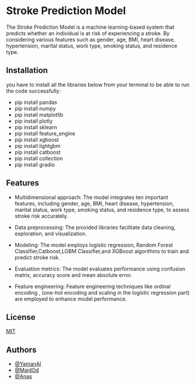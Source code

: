 
# Stroke Prediction Model
The Stroke Prediction Model is a machine learning-based system that predicts whether an individual is at risk of experiencing a stroke. By considering various features such as gender, age, BMI, heart disease, hypertension, marital status, work type, smoking status, and residence type.


## Installation

you have to install all the libraries below from your terminal to be able to run the code successfully:

- pip install pandas
- pip install numpy
- pip install matplotlib
- pip install plotly
- pip install sklearn
- pip install feature_engine
- pip install xgboost
- pip install lightgbm
- pip install catboost
- pip install collection
- pip install gradio

## Features

- Multidimensional approach: The model integrates ten important features, including gender, age, BMI, heart disease, hypertension, marital status, work type, smoking status, and residence type, to assess stroke risk accurately.

- Data preprocessing: The provided libraries facilitate data cleaning, exploration, and visualization.

- Modeling: The model employs logistic regression, Random Forest Classifier,Catboost,LGBM Classifier,and XGBoost algorithms to train and predict stroke risk.

- Evaluation metrics: The model evaluates performance using confusion matrix, accuracy score and mean absolute error.

- Feature engineering: Feature engineering techniques like ordinal encoding , (one-hot encoding and scaling in the logistic regression part) are employed to enhance model performance.


## License

[MIT](https://github.com/YamanAlo/Stroke-Prediction-model/blob/c0928f80c74046cf06eb2ea40d19626b6b518366/LICENSE)

## Authors

- [@YamanAl](https://github.com/YamanAlo)
- [@MajdOd](https://github.com/MajdOD63)
- [@Anas]()
